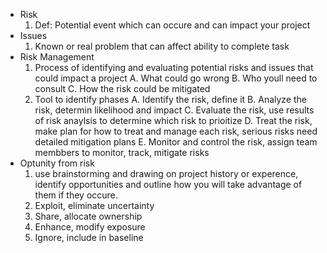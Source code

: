 - Risk
	1. Def: Potential event which can occure and can impact your project
- Issues
	1. Known or real problem that can affect ability to complete task
- Risk Management
	1. Process of identifying and evaluating potential risks and issues that could impact a project
		A. What could go wrong
		B. Who youll need to consult
		C. How the risk could be mitigated
	2. Tool to identify phases
		A. Identify the risk, define it
		B. Analyze the risk, determin likelihood and impact
		C. Evaluate the risk, use results of risk anaylsis to determine which risk to prioitize
		D. Treat the risk, make plan for how to treat and manage each risk, serious risks need detailed mitigation plans
		E. Monitor and control the risk, assign team membbers to monitor, track, mitigate risks 
- Optunity from risk
	1. use brainstorming and drawing on project history or experence, identify opportunities and outline how you will take advantage of them if they occure.  
	2. Exploit, eliminate uncertainty
	3. Share, allocate ownership
	4. Enhance, modify exposure
	5. Ignore, include in baseline


